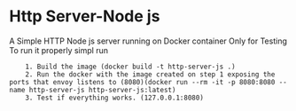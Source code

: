 # Http Server-Node js 
A Simple HTTP  Node js server running on Docker container Only for Testing 
To run it properly simpl run	
```
	1. Build the image (docker build -t http-server-js .)
	2. Run the docker with the image created on step 1 exposing the ports that envoy listens to (8080)(docker run --rm -it -p 8080:8080 --name http-server-js http-server-js:latest)
	3. Test if everything works. (127.0.0.1:8080)
```
